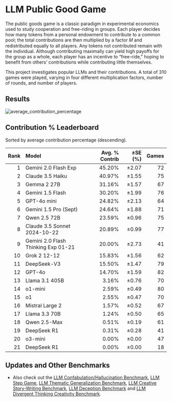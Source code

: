 # LLM Public Good Game

The public goods game is a classic paradigm in experimental economics used to study cooperation and free-riding in groups. Each player decides how many tokens from a personal endowment to contribute to a common pool; the total contributions are then multiplied by a factor 𝑀 and redistributed equally to all players. Any tokens not contributed remain with the individual. Although contributing maximally can yield high payoffs for the group as a whole, each player has an incentive to “free-ride,” hoping to benefit from others’ contributions while contributing little themselves. 

This project investigates popular LLMs and their contributions. A total of 310 games were played, varying in four different multiplication factors, number of rounds, and number of players.

## Results

![average_contribution_percentage](https://github.com/user-attachments/assets/1ebaa7a2-7463-4526-99e0-c1689d121ff3)

## Contribution % Leaderboard

Sorted by average contribution percentage (descending).

| Rank | Model | Avg. % Contrib | ±SE (%) | Games |
|-----:|:------|---------------:|--------:|------:|
| 1 | Gemini 2.0 Flash Exp | 45.20% | ±2.07 | 72 |
| 2 | Claude 3.5 Haiku | 40.97% | ±1.55 | 75 |
| 3 | Gemma 2 27B | 31.16% | ±1.57 | 67 |
| 4 | Gemini 1.5 Flash | 30.20% | ±1.99 | 76 |
| 5 | GPT-4o mini | 24.82% | ±2.13 | 64 |
| 6 | Gemini 1.5 Pro (Sept) | 24.64% | ±1.88 | 71 |
| 7 | Qwen 2.5 72B | 23.59% | ±0.96 | 75 |
| 8 | Claude 3.5 Sonnet 2024-10-22 | 20.89% | ±0.99 | 77 |
| 9 | Gemini 2.0 Flash Thinking Exp 01-21 | 20.00% | ±2.73 | 41 |
| 10 | Grok 2 12-12 | 15.83% | ±1.56 | 62 |
| 11 | DeepSeek-V3 | 15.50% | ±1.47 | 79 |
| 12 | GPT-4o | 14.70% | ±1.59 | 82 |
| 13 | Llama 3.1 405B | 3.16% | ±0.76 | 70 |
| 14 | o1-mini | 2.59% | ±0.49 | 80 |
| 15 | o1 | 2.55% | ±0.47 | 70 |
| 16 | Mistral Large 2 | 1.57% | ±0.52 | 67 |
| 17 | Llama 3.3 70B | 1.24% | ±0.50 | 65 |
| 18 | Qwen 2.5-Max | 0.51% | ±0.19 | 61 |
| 19 | DeepSeek R1 | 0.31% | ±0.28 | 41 |
| 20 | o3-mini | 0.00% | ±0.00 | 47 |
| 21 | DeepSeek R1 | 0.00% | ±0.00 | 18 |

## Updates and Other Benchmarks
- Also check out the [LLM Confabulation/Hallucination Benchmark](https://github.com/lechmazur/confabulations/), [LLM Step Game](https://github.com/lechmazur/step_game), [LLM Thematic Generalization Benchmark](https://github.com/lechmazur/generalization), [LLM Creative Story-Writing Benchmark](https://github.com/lechmazur/writing), [LLM Deception Benchmark](https://github.com/lechmazur/deception) and [LLM Divergent Thinking Creativity Benchmark](https://github.com/lechmazur/divergent).
